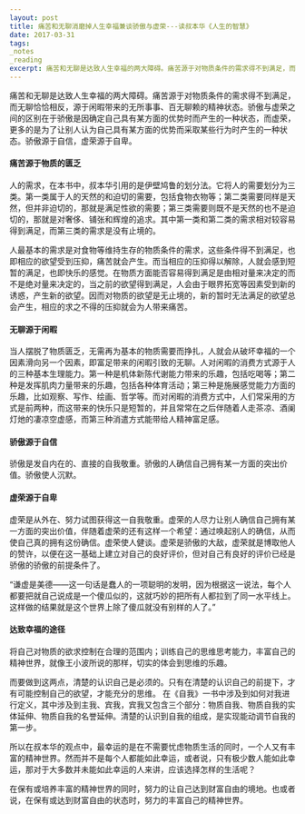 ```yaml
---
layout: post
title: 痛苦和无聊消磨掉人生幸福兼谈骄傲与虚荣---读叔本华《人生的智慧》
date: 2017-03-31
tags:
_notes
_reading
excerpt: 痛苦和无聊是达致人生幸福的两大障碍。痛苦源于对物质条件的需求得不到满足，而无聊恰恰相反，源于闲暇带来的无所事事、百无聊赖的精神状态。
---
```


痛苦和无聊是达致人生幸福的两大障碍。痛苦源于对物质条件的需求得不到满足，而无聊恰恰相反，源于闲暇带来的无所事事、百无聊赖的精神状态。骄傲与虚荣之间的区别在于骄傲是因确定自己具有某方面的优势时而产生的一种状态，而虚荣，更多的是为了让别人认为自己具有某方面的优势而采取某些行为时产生的一种状态。骄傲源于自信，虚荣源于自卑。



#### 痛苦源于物质的匮乏

人的需求，在本书中，叔本华引用的是伊壁鸠鲁的划分法。它将人的需要划分为三类。第一类属于人的天然的和迫切的需要，包括食物衣物等；第二类需要同样是天然，但并非迫切的，那就是满足性欲的需要；第三类需要则既不是天然的也不是迫切的，那就是对奢侈、铺张和辉煌的追求。其中第一类和第二类的需求相对较容易得到满足，而第三类的需求是没有止境的。

人最基本的需求是对食物等维持生存的物质条件的需求，这些条件得不到满足，也即相应的欲望受到压抑，痛苦就会产生。而当相应的压抑得以解除，人就会感到短暂的满足，也即快乐的感觉。在物质方面能否容易得到满足是由相对量来决定的而不是绝对量来决定的，当之前的欲望得到满足，人会由于眼界拓宽等因素受到新的诱惑，产生新的欲望。因而对物质的欲望是无止境的，新的暂时无法满足的欲望总会产生，相应的求之不得的压抑就会为人带来痛苦。



#### 无聊源于闲暇

当人摆脱了物质匮乏，无需再为基本的物质需要而挣扎，人就会从破坏幸福的一个因素滑向另一个因素，即富足带来的闲暇引致的无聊。人对闲暇的消费方式源于人的三种基本生理能力。第一种是机体新陈代谢能力带来的乐趣，包括吃喝等；第二种是发挥肌肉力量带来的乐趣，包括各种体育活动；第三种是施展感觉能力方面的乐趣，比如观察、写作、绘画、哲学等。而对闲暇的消费方式中，人们常采用的方式是前两种，而这带来的快乐只是短暂的，并且常常在之后伴随着人走茶凉、酒阑灯灺的凄凉空虚感，而第三种消遣方式能带给人精神富足感。



#### 骄傲源于自信

骄傲是发自内在的、直接的自我敬重。骄傲的人确信自己拥有某一方面的突出价值。骄傲使人沉默。



#### 虚荣源于自卑

虚荣是从外在、努力试图获得这一自我敬重。虚荣的人尽力让别人确信自己拥有某一方面的突出价值，伴随着虚荣的还有这样一个希望：通过唤起别人的确信，从而使自己真的拥有这份确信。虚荣使人健谈。虚荣是骄傲的大敌，虚荣就是博取他人的赞许，以便在这一基础上建立对自己的良好评价，但对自己有良好的评价已经是骄傲的骄傲的前提条件了。

“谦虚是美德——这一句话是蠢人的一项聪明的发明，因为根据这一说法，每个人都要把就自己说成是一个傻瓜似的，这就巧妙的把所有人都拉到了同一水平线上。这样做的结果就是这个世界上除了傻瓜就没有别样的人了。”



#### 达致幸福的途径

将自己对物质的欲求控制在合理的范围内；训练自己的思维思考能力，丰富自己的精神世界，就像王小波所说的那样，切实的体会到思维的乐趣。

而要做到这两点，清楚的认识自己是必须的。只有在清楚的认识自己的前提下，才有可能控制自己的欲望，才能充分的思维。 在《自我》一书中涉及到如何对我进行定义，其中涉及到主我、宾我，宾我又包含三个部分：物质自我、物质自我的实体延伸、物质自我的名誉延伸。清楚的认识到自我的组成，是实现能动调节自我的第一步。



所以在叔本华的观点中，最幸运的是在不需要忧虑物质生活的同时，一个人又有丰富的精神世界。然而并不是每个人都能如此幸运，或者说，只有极少数人能如此幸运，那对于大多数并未能如此幸运的人来讲，应该选择怎样的生活呢？

在保有或培养丰富的精神世界的同时，努力的让自己达到财富自由的境地。也或者说，在保有或达到财富自由的状态时，努力的丰富自己的精神世界。


